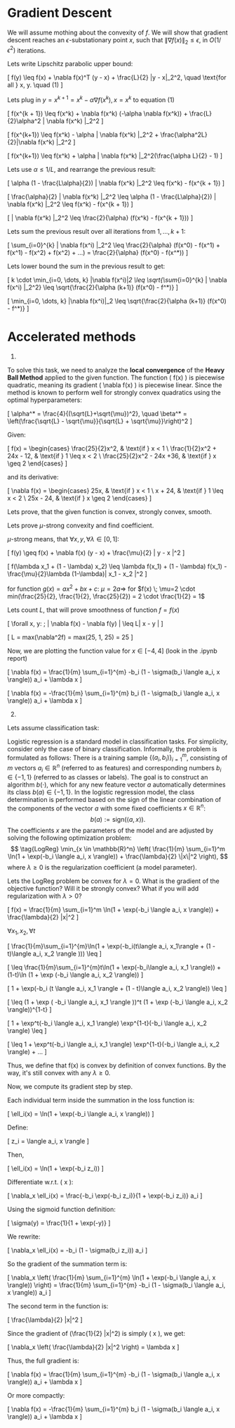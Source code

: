 # Gradient Descent

We will assume mothing about the convexity of $f$. We will show that gradient descent reaches an $\epsilon$-substationary point $x$, such that $\|\nabla f(x)\|_2 \leq \epsilon$, in $O(1/\epsilon^2)$ iterations.

Lets write Lipschitz parabolic upper bound:

\[
f(y) \leq f(x) + \nabla f(x)^T (y - x) + \frac{L}{2} \|y - x\|_2^2, \quad \text{for all } x, y. \quad (1)
\]

Lets plug in $y = x^{k + 1} = x ^ k - \alpha \nabla f(x^k), x = x^k$ to equation $(1)$

\[
f(x^{k + 1}) \leq f(x^k) + \nabla f(x^k) (-\alpha \nabla f(x^k)) + \frac{L}{2}\alpha^2 \| \nabla f(x^k) \|_2^2
\]

\[
f(x^{k+1}) \leq f(x^k) - \alpha \| \nabla f(x^k) \|_2^2 + \frac{\alpha^2L}{2}\|\nabla f(x^k) \|_2^2
\]

\[
f(x^{k+1}) \leq f(x^k) + \alpha \| \nabla f(x^k) \|_2^2(\frac{\alpha L}{2} - 1)
\]

Lets use $\alpha \leq 1/L$, and rearrange the previous result:

\[
\alpha (1 - \frac{L\alpha}{2}) \| \nabla f(x^k) \|_2^2 \leq f(x^k) - f(x^{k + 1})
\]

\[
\frac{\alpha}{2} \| \nabla f(x^k) \|_2^2 \leq \alpha (1 - \frac{L\alpha}{2}) \| \nabla f(x^k) \|_2^2 \leq f(x^k) - f(x^{k + 1})
\]

\[
\| \nabla f(x^k) \|_2^2 \leq \frac{2}{\alpha} (f(x^k) - f(x^{k + 1}))
\]

Lets sum the previous result over all iterations from $1,\ldots,k+1$:

\[
\sum_{i=0}^{k} \| \nabla f(x^i) \|_2^2 \leq \frac{2}{\alpha} (f(x^0) - f(x^1) + f(x^1) - f(x^2) + f(x^2) + ...) = \frac{2}{\alpha} (f(x^0) - f(x^*))
\]

Lets lower bound the sum in the previous result to get:

\[
k \cdot \min_{i=0, \dots, k} \|\nabla f(x^i)\|_2 \leq \sqrt{\sum_{i=0}^{k} \| \nabla f(x^i) \|_2^2} \leq
 \sqrt{\frac{2}{\alpha (k+1)} (f(x^0) - f^*)}
\]

\[
\min_{i=0, \dots, k} \|\nabla f(x^i)\|_2 \leq \sqrt{\frac{2}{\alpha (k+1)} (f(x^0) - f^*)}
\]

# Accelerated methods
1) 
To solve this task, we need to analyze the **local convergence** of the **Heavy Ball Method** applied to the given function. The function \( f(x) \) is piecewise quadratic, meaning its gradient \( \nabla f(x) \) is piecewise linear. Since the method is known to perform well for strongly convex quadratics using the optimal hyperparameters:

\[
\alpha^* = \frac{4}{(\sqrt{L}+\sqrt{\mu})^2}, \quad \beta^* = \left(\frac{\sqrt{L} - \sqrt{\mu}}{\sqrt{L} + \sqrt{\mu}}\right)^2
\]

Given:

\[
f(x) =
\begin{cases}
\frac{25}{2}x^2, & \text{if } x < 1 \\
\frac{1}{2}x^2 + 24x - 12, & \text{if } 1 \leq x < 2 \\
\frac{25}{2}x^2 - 24x +36, & \text{if } x \geq 2
\end{cases}
\]

and its derivative:

\[
\nabla f(x) =
\begin{cases}
25x, & \text{if } x < 1 \\
x + 24, & \text{if } 1 \leq x < 2 \\
25x - 24, & \text{if } x \geq 2
\end{cases}
\]

Lets prove, that the given function is convex, strongly convex, smooth.

Lets prove $\mu$-strong convexity and find coefficient.

$\mu$-strong means, that $\forall x, y, \forall \lambda \in [0, 1]:$


\[
f(y) \geq f(x) + \nabla f(x) (y - x) + \frac{\mu}{2} \| y - x \|^2
\]

\[
f(\lambda x_1 + (1 - \lambda) x_2) \leq \lambda f(x_1) + (1 - \lambda) f(x_1) - \frac{\mu}{2}\lambda (1-\lambda)\| x_1 - x_2 \|^2
\]

for function $g(x) = ax^2 + bx + c$: $\mu = 2a \Rightarrow$ for $f(x) \; \mu=2 \cdot min(\frac{25}{2}, \frac{1}{2}, \frac{25}{2}) = 2 \cdot \frac{1}{2} = 1$

Lets count $L$, that will prove smoothness of function $f = f(x)$

\[
\forall x, y: \; \| \nabla f(x) - \nabla f(y) \| \leq L\| x - y \|
\]

\[
L = max(\nabla^2f) = max(25, 1, 25) = 25
\]

Now, we are plotting the function value for $x \in [-4, 4]$ (look in the .ipynb report)

\[
\nabla f(x) = \frac{1}{m} \sum_{i=1}^{m} -b_i (1 - \sigma(b_i \langle a_i, x \rangle)) a_i + \lambda x
\]



\[
\nabla f(x) = -\frac{1}{m} \sum_{i=1}^{m} b_i (1 - \sigma(b_i \langle a_i, x \rangle)) a_i + \lambda x
\]

2.

Lets assume classification task:

Logistic regression is a standard model in classification tasks. For simplicity, consider only the case of binary classification. Informally, the problem is formulated as follows: There is a training sample $\{(a_i, b_i)\}_{i=1}^m$, consisting of $m$ vectors $a_i \in \mathbb{R}^n$ (referred to as features) and corresponding numbers $b_i \in \{-1, 1\}$ (referred to as classes or labels). The goal is to construct an algorithm $b(\cdot)$, which for any new feature vector $a$ automatically determines its class $b(a) \in \{-1, 1\}$.
In the logistic regression model, the class determination is performed based on the sign of the linear combination of the components of the vector $a$ with some fixed coefficients $x \in \mathbb{R}^n$:
$$
b(a) := \text{sign}(\langle a, x \rangle).
$$
The coefficients $x$ are the parameters of the model and are adjusted by solving the following optimization problem:
$$
\tag{LogReg}
\min_{x \in \mathbb{R}^n} \left( \frac{1}{m} \sum_{i=1}^m \ln(1 + \exp(-b_i \langle a_i, x \rangle)) + \frac{\lambda}{2} \|x\|^2 \right),
$$
where $\lambda \geq 0$ is the regularization coefficient (a model parameter).

Lets the LogReg problem be convex for $\lambda = 0$. What is the gradient of the objective function? Will it be strongly convex? What if you will add regularization with $\lambda > 0$?

\[
f(x) = \frac{1}{m} \sum_{i=1}^m \ln(1 + \exp(-b_i \langle a_i, x \rangle)) + \frac{\lambda}{2} \|x\|^2 
\]

$\forall x_1, x_2, \forall t$

\[
\frac{1}{m}\sum_{i=1}^{m}\ln(1 + \exp(-b_i(t\langle a_i, x_1\rangle + (1 - t)\langle a_i, x_2 \rangle ))) \leq
\]

\[
\leq \frac{1}{m}\sum_{i=1}^{m}t\ln(1 + \exp(-b_i\langle a_i, x_1 \rangle))  + (1-t)\ln (1 + \exp (-b_i \langle a_i, x_2 \rangle))
\]

\[
1 + \exp(-b_i (t \langle a_i, x_1 \rangle + (1 - t)\langle a_i, x_2 \rangle)) \leq
\]

\[
\leq (1 + \exp ( -b_i \langle a_i, x_1 \rangle ))^t (1 + \exp (-b_i \langle a_i, x_2 \rangle))^{1-t}
\]

\[
1 + \exp^t(-b_i \langle a_i, x_1 \rangle) \exp^{1-t}(-b_i \langle a_i, x_2 \rangle) \leq
\]

\[
\leq 1 + \exp^t(-b_i \langle a_i, x_1 \rangle) \exp^{1-t}(-b_i \langle a_i, x_2 \rangle) + ...
\]

Thus, we define that f(x) is convex by definition of convex functions. By the way, it's still convex with any $\lambda \geq 0$.

Now, we compute its gradient step by step.

Each individual term inside the summation in the loss function is:

\[
\ell_i(x) = \ln(1 + \exp(-b_i \langle a_i, x \rangle))
\]

Define:

\[
z_i = \langle a_i, x \rangle
\]

Then,

\[
\ell_i(x) = \ln(1 + \exp(-b_i z_i))
\]

Differentiate w.r.t. \( x \):

\[
\nabla_x \ell_i(x) = \frac{-b_i \exp(-b_i z_i)}{1 + \exp(-b_i z_i)} a_i
\]

Using the sigmoid function definition:

\[
\sigma(y) = \frac{1}{1 + \exp(-y)}
\]

We rewrite:

\[
\nabla_x \ell_i(x) = -b_i (1 - \sigma(b_i z_i)) a_i
\]

So the gradient of the summation term is:

\[
\nabla_x \left( \frac{1}{m} \sum_{i=1}^{m} \ln(1 + \exp(-b_i \langle a_i, x \rangle)) \right) = \frac{1}{m} \sum_{i=1}^{m} -b_i (1 - \sigma(b_i \langle a_i, x \rangle)) a_i
\]

The second term in the function is:

\[
\frac{\lambda}{2} \|x\|^2
\]

Since the gradient of \(\frac{1}{2} \|x\|^2\) is simply \( x \), we get:

\[
\nabla_x \left( \frac{\lambda}{2} \|x\|^2 \right) = \lambda x
\]

Thus, the full gradient is:

\[
\nabla f(x) = \frac{1}{m} \sum_{i=1}^{m} -b_i (1 - \sigma(b_i \langle a_i, x \rangle)) a_i + \lambda x
\]

Or more compactly:

\[
\nabla f(x) = -\frac{1}{m} \sum_{i=1}^{m} b_i (1 - \sigma(b_i \langle a_i, x \rangle)) a_i + \lambda x
\]